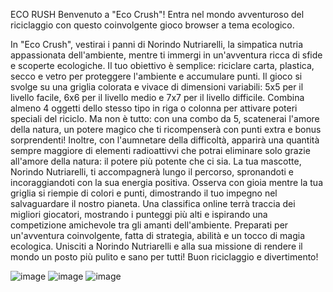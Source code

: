 ECO RUSH
Benvenuto a "Eco Crush"! Entra nel mondo avventuroso del riciclaggio con questo coinvolgente gioco browser a tema ecologico.

In "Eco Crush", vestirai i panni di Norindo Nutriarelli, la simpatica nutria appassionata dell'ambiente, mentre ti immergi in un'avventura ricca di sfide e scoperte ecologiche.
Il tuo obiettivo è semplice: riciclare carta, plastica, secco e vetro per proteggere l'ambiente e accumulare punti. Il gioco si svolge su una griglia colorata e vivace di dimensioni variabili: 5x5 per il livello facile, 6x6 per il livello medio e 7x7 per il livello difficile.
Combina almeno 4 oggetti dello stesso tipo in riga o colonna per attivare poteri speciali del riciclo. Ma non è tutto: con una combo da 5, scatenerai l'amore della natura, un potere magico che ti ricompenserà con punti extra e bonus sorprendenti!
Inoltre, con l'aumnetare della difficoltà, apparirà una quantità sempre maggiore di elementi radioattivvi che potrai eliminare solo grazie all'amore della natura: il potere più potente che ci sia.
La tua mascotte, Norindo Nutriarelli, ti accompagnerà lungo il percorso, spronandoti e incoraggiandoti con la sua energia positiva. Osserva con gioia mentre la tua griglia si riempie di colori e punti, dimostrando il tuo impegno nel salvaguardare il nostro pianeta.
Una classifica online terrà traccia dei migliori giocatori, mostrando i punteggi più alti e ispirando una competizione amichevole tra gli amanti dell'ambiente.
Preparati per un'avventura coinvolgente, fatta di strategia, abilità e un tocco di magia ecologica. Unisciti a Norindo Nutriarelli e alla sua missione di rendere il mondo un posto più pulito e sano per tutti! Buon riciclaggio e divertimento!

![image](https://github.com/brajanmalko/MALKO_BRAJAN/assets/145223126/d07e7ed9-104d-4768-a566-30cf5258203d)
![image](https://github.com/brajanmalko/MALKO_BRAJAN/assets/145223126/2c0e6418-f3e2-425d-ae7e-82dc1e4c4532)
![image](https://github.com/brajanmalko/MALKO_BRAJAN/assets/145223126/40560b13-ccdf-4e45-a587-e8c3d4b726c9)

